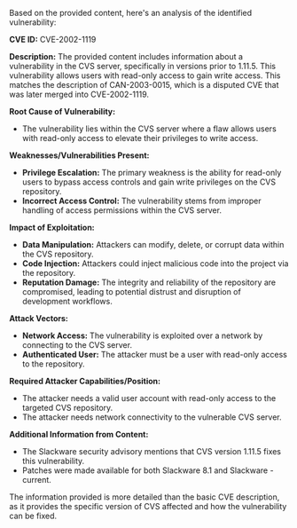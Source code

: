 Based on the provided content, here's an analysis of the identified vulnerability:

**CVE ID:** CVE-2002-1119

**Description:** The provided content includes information about a vulnerability in the CVS server, specifically in versions prior to 1.11.5. This vulnerability allows users with read-only access to gain write access. This matches the description of CAN-2003-0015, which is a disputed CVE that was later merged into CVE-2002-1119.

**Root Cause of Vulnerability:**

*   The vulnerability lies within the CVS server where a flaw allows users with read-only access to elevate their privileges to write access.

**Weaknesses/Vulnerabilities Present:**

*   **Privilege Escalation:** The primary weakness is the ability for read-only users to bypass access controls and gain write privileges on the CVS repository.
*   **Incorrect Access Control:** The vulnerability stems from improper handling of access permissions within the CVS server.

**Impact of Exploitation:**

*   **Data Manipulation:** Attackers can modify, delete, or corrupt data within the CVS repository.
*   **Code Injection:** Attackers could inject malicious code into the project via the repository.
*   **Reputation Damage:** The integrity and reliability of the repository are compromised, leading to potential distrust and disruption of development workflows.

**Attack Vectors:**

*   **Network Access:** The vulnerability is exploited over a network by connecting to the CVS server.
*   **Authenticated User:** The attacker must be a user with read-only access to the repository.

**Required Attacker Capabilities/Position:**

*   The attacker needs a valid user account with read-only access to the targeted CVS repository.
*   The attacker needs network connectivity to the vulnerable CVS server.

**Additional Information from Content:**
*   The Slackware security advisory mentions that CVS version 1.11.5 fixes this vulnerability.
*   Patches were made available for both Slackware 8.1 and Slackware -current.

The information provided is more detailed than the basic CVE description, as it provides the specific version of CVS affected and how the vulnerability can be fixed.